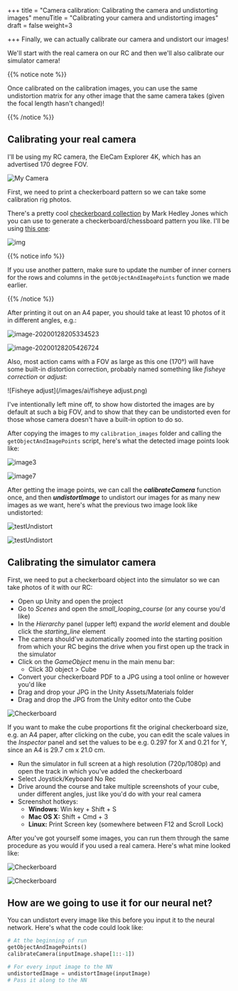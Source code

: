 +++
title = "Camera calibration: Calibrating the camera and undistorting images"
menuTitle = "Calibrating your camera and undistorting images"
draft = false
weight=3

+++
Finally, we can actually calibrate our camera and undistort our images! 

We'll start with the real camera on our RC and then we'll also calibrate our simulator camera!

{{% notice note %}}

Once calibrated on the calibration images, you can use the same undistortion matrix for any other image that the same camera takes (given the focal length hasn't changed)!

{{% /notice %}}

## Calibrating your real camera

I'll be using my RC camera, the EleCam Explorer 4K, which has an advertised 170 degree FOV.

![My Camera](/images/ai/cam.jpg)

First, we need to print a checkerboard pattern so we can take some calibration rig photos.

There's a pretty cool [checkerboard collection](https://markhedleyjones.com/projects/calibration-checkerboard-collection) by Mark Hedley Jones which you can use to generate a checkerboard/chessboard pattern you like. I'll be using [this one](https://markhedleyjones.com/storage/checkerboards/Checkerboard-A4-25mm-10x7.pdf):

![img](/images/ai/checkerboard.jpg)

{{% notice info %}}

If you use another pattern, make sure to update the number of inner corners for the rows and columns in the `getObjectAndImagePoints` function we made earlier.

{{% /notice %}}

After printing it out on an A4 paper, you should take at least 10 photos of it in different angles, e.g.:

![image-20200128205334523](/images/ai/calibrationImage2.jpg)

![image-20200128205426724](/images/ai/calibrationImage1.jpg)

Also, most action cams with a FOV as large as this one (170°) will have some built-in distortion correction, probably named something like *fisheye correction* or *adjust*:

![Fisheye adjust](/images/ai/fisheye adjust.png)

I've intentionally left mine off, to show how distorted the images are by default at such a big FOV, and to show that they can be undistorted even for those whose camera doesn't have a built-in option to do so.

After copying the images to my `calibration_images` folder and calling the `getObjectAndImagePoints` script, here's what the detected image points look like:

![image3](/images/ai/calibration2.jpg)

![image7](/images/ai/calibration1.jpg)

After getting the image points, we can call the ***calibrateCamera*** function once, and then ***undistortImage*** to undistort our images for as many new images as we want, here's what the previous two image look like undistorted:

![testUndistort](/images/ai/testUndistort2.jpg)

![testUndistort](/images/ai/testUndistort.jpg)

## Calibrating the simulator camera

First, we need to put a checkerboard object into the simulator so we can take photos of it with our RC:

- Open up Unity and open the project
- Go to *Scenes* and open the *small_looping_course* (or any course you'd like)
- In the *Hierarchy* panel (upper left) expand the *world* element and double click the *starting_line* element
- The camera should've automatically zoomed into the starting position from which your RC begins the drive when you first open up the track in the simulator
- Click on the *GameObject* menu in the main menu bar:
  - Click 3D object > Cube
- Convert your checkerboard PDF to a JPG using a tool online or however you'd like
- Drag and drop your JPG in the Unity Assets/Materials folder
- Drag and drop the JPG from the Unity editor onto the Cube

![Checkerboard](/images/ai/simcalibration.png)

If you want to make the cube proportions fit the original checkerboard size, e.g. an A4 paper,  after clicking on the cube, you can edit the scale values in the *Inspector* panel and set the values to be e.g. 0.297 for X and 0.21 for Y, since an A4 is 29.7 cm x 21.0 cm.

- Run the simulator in full screen at a high resolution (720p/1080p) and open the track in which you've added the checkerboard
- Select Joystick/Keyboard No Rec
- Drive around the course and take multiple screenshots of your cube, under different angles, just like you'd do with your real camera
- Screenshot hotkeys:
  - **Windows**: Win key + Shift + S 
  - **Mac OS X:** Shift + Cmd + 3
  - **Linux:** Print Screen key (somewhere between F12 and Scroll Lock)

After you've got yourself some images, you can run them through the same procedure as you would if you used a real camera. Here's what mine looked like:

![Checkerboard](/images/ai/simcal1.png)

![Checkerboard](/images/ai/simcal2.png)

## How are we going to use it for our neural net?

You can undistort every image like this before you input it to the neural network. Here's what the code could look like:

```python
# At the beginning of run
getObjectAndImagePoints()
calibrateCamera(inputImage.shape[1::-1])

# For every input image to the NN
undistortedImage = undistortImage(inputImage)
# Pass it along to the NN
```